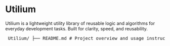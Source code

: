 # Utilium

Utilium is a lightweight utility library of reusable logic and algorithms for everyday development tasks. Built for clarity, speed, and reusability.

<pre> Utilium/ ├── README.md # Project overview and usage instructions ├── LICENSE # License information ├── .gitignore # Git ignore rules ├── docs/ # Documentation files │ └── index.md # Intro or detailed documentation ├── ruby/ │ ├── algorithms/ │ │ ├── sorting.rb │ │ └── search.rb │ ├── formatters/ │ │ └── string_formatter.rb │ ├── validators/ │ │ └── email_validator.rb │ └── utilium.rb # Ruby entry point or loader ├── python/ │ ├── algorithms/ │ │ ├── sorting.py │ │ └── search.py │ ├── helpers/ │ │ └── string_helper.py │ └── utilium.py # Python main utility file ├── javascript/ │ ├── date/ │ │ └── dateFormatter.js │ ├── string/ │ │ └── capitalize.js │ └── utilium.js # JS entry point for bundling/exporting ├── go/ │ ├── math/ │ │ └── prime.go │ └── utilium.go # Go core utility file └── tests/ # Optional shared test specs ├── ruby/ ├── python/ ├── javascript/ └── go/ </pre>
